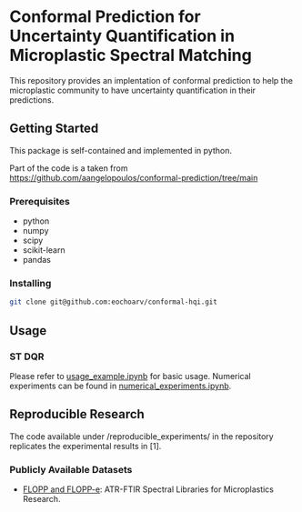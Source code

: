 # Conformal Prediction for Uncertainty Quantification in Microplastic Spectral Matching
This repository provides an implentation of conformal prediction to help the microplastic community to have uncertainty quantification in their predictions.

## Getting Started

This package is self-contained and implemented in python.

Part of the code is a taken from https://github.com/aangelopoulos/conformal-prediction/tree/main


### Prerequisites

* python
* numpy
* scipy
* scikit-learn
* pandas

### Installing

```bash
git clone git@github.com:eochoarv/conformal-hqi.git
```

## Usage


### ST DQR

Please refer to [usage_example.ipynb](usage_example.ipynb) for basic usage. 
Numerical experiments can be found in [numerical_experiments.ipynb](numerical_experiments.ipynb).

## Reproducible Research

The code available under /reproducible_experiments/ in the repository replicates the experimental results in [1].

### Publicly Available Datasets


* [FLOPP and FLOPP-e](https://rochmanlab.wordpress.com/spectral-libraries-for-microplastics-research/): ATR-FTIR Spectral Libraries for Microplastics Research.

